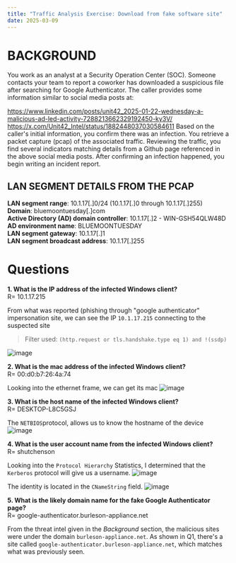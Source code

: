 ```yaml
---
title: "Traffic Analysis Exercise: Download from fake software site"
date: 2025-03-09
---
```


# BACKGROUND
You work as an analyst at a Security Operation Center (SOC). Someone contacts your team to report a coworker has downloaded a suspicious file after searching for Google Authenticator. The caller provides some information similar to social media posts at:

https://www.linkedin.com/posts/unit42_2025-01-22-wednesday-a-malicious-ad-led-activity-7288213662329192450-ky3V/
https://x.com/Unit42_Intel/status/1882448037030584611
Based on the caller's initial information, you confirm there was an infection.  You retrieve a packet capture (pcap) of the associated traffic.  Reviewing the traffic, you find several indicators matching details from a Github page referenced in the above social media posts.  After confirming an infection happened, you begin writing an incident report.

## LAN SEGMENT DETAILS FROM THE PCAP
**LAN segment range**:  10.1.17[.]0/24   (10.1.17[.]0 through 10.1.17[.]255) \
**Domain**:  bluemoontuesday[.]com \
**Active Directory (AD) domain controller**:  10.1.17[.]2 - WIN-GSH54QLW48D \
**AD environment name**:  BLUEMOONTUESDAY \
**LAN segment gateway**:  10.1.17[.]1 \
**LAN segment broadcast address**:  10.1.17[.]255

# Questions

**1. What is the IP address of the infected Windows client?** \
R= 10.1.17.215

From what was reported (phishing through "google authenticator" impersonation site, we can see the IP `10.1.17.215` connecting to the suspected site
> Filter used: `(http.request or tls.handshake.type eq 1) and !(ssdp)`

![image](https://github.com/user-attachments/assets/2dfb4eb9-aeb3-41c4-817d-bcdfd4969ba1)


**2. What is the mac address of the infected Windows client?** \
R= 00:d0:b7:26:4a:74

Looking into the ethernet frame, we can get its mac
![image](https://github.com/user-attachments/assets/a62efd26-30ae-40ab-9573-d5965ba9ee4d)

**3. What is the host name of the infected Windows client?** \
R= DESKTOP-L8C5GSJ

The `NETBIOS`protocol, allows us to know the hostname of the device
![image](https://github.com/user-attachments/assets/c079a82f-6c7e-4525-ad10-07175428eb44)

**4. What is the user account name from the infected Windows client?** \
R= shutchenson

Looking into the `Protocol Hierarchy` Statistics, I determined that the `Kerberos` protocol will give us a username.
![image](https://github.com/user-attachments/assets/145b224b-90bb-4fbe-88ec-8cf4300abd8d)

The identity is located in the `CNameString` field.
![image](https://github.com/user-attachments/assets/59e158cf-9048-4008-af62-397e741b43df)

**5. What is the likely domain name for the fake Google Authenticator page?** \
R= google-authenticator.burleson-appliance.net

From the threat intel given in the _Background_ section, the malicious sites were under the domain `burleson-appliance.net`. As shown in Q1,
there's a site called `google-authenticator.burleson-appliance.net`, which matches what was previously seen.
